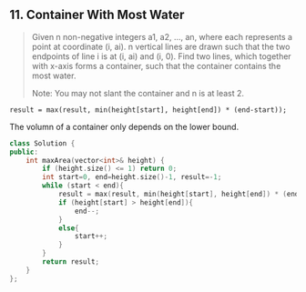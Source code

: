 ## 11. Container With Most Water

> Given n non-negative integers a1, a2, ..., an, where each represents a point at coordinate (i, ai). n vertical lines are drawn such that the two endpoints of line i is at (i, ai) and (i, 0). Find two lines, which together with x-axis forms a container, such that the container contains the most water.
> 
> Note: You may not slant the container and n is at least 2.

```result = max(result, min(height[start], height[end]) * (end-start));```

The volumn of a container only depends on the lower bound. 

```cpp
class Solution {
public:
    int maxArea(vector<int>& height) {
        if (height.size() <= 1) return 0;
        int start=0, end=height.size()-1, result=-1;
        while (start < end){
            result = max(result, min(height[start], height[end]) * (end-start));
            if (height[start] > height[end]){
                end--;
            }
            else{
                start++;
            }
        }
        return result;
    }
};
```
